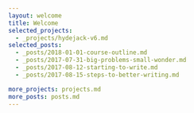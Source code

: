 ```yaml
---
layout: welcome
title: Welcome
selected_projects:
  - _projects/hydejack-v6.md
selected_posts:
  - _posts/2018-01-01-course-outline.md
  - _posts/2017-07-31-big-problems-small-wonder.md
  - _posts/2017-08-12-starting-to-write.md
  - _posts/2017-08-15-steps-to-better-writing.md

more_projects: projects.md
more_posts: posts.md
---
```


